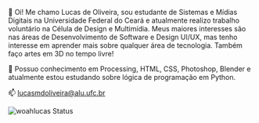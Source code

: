  👋 Oi! Me chamo Lucas de Oliveira, sou estudante de Sistemas e Mídias Digitais na Universidade Federal do Ceará e atualmente 
realizo trabalho voluntário na Célula de Design e Multimídia. Meus maiores interesses são nas áreas de Desenvolvimento de Software
e Design UI/UX, mas tenho interesse em aprender mais sobre qualquer área de tecnologia. Também faço artes em 3D no tempo livre! 

 🌱 Possuo conhecimento em Processing, HTML, CSS, Photoshop, Blender e atualmente estou estudando sobre lógica de programação
em Python. 

 📫 lucasmdoliveira@alu.ufc.br
 
 ![woahlucas Status](https://github-readme-stats.vercel.app/api?username=woahlucas&show_icons=true)

